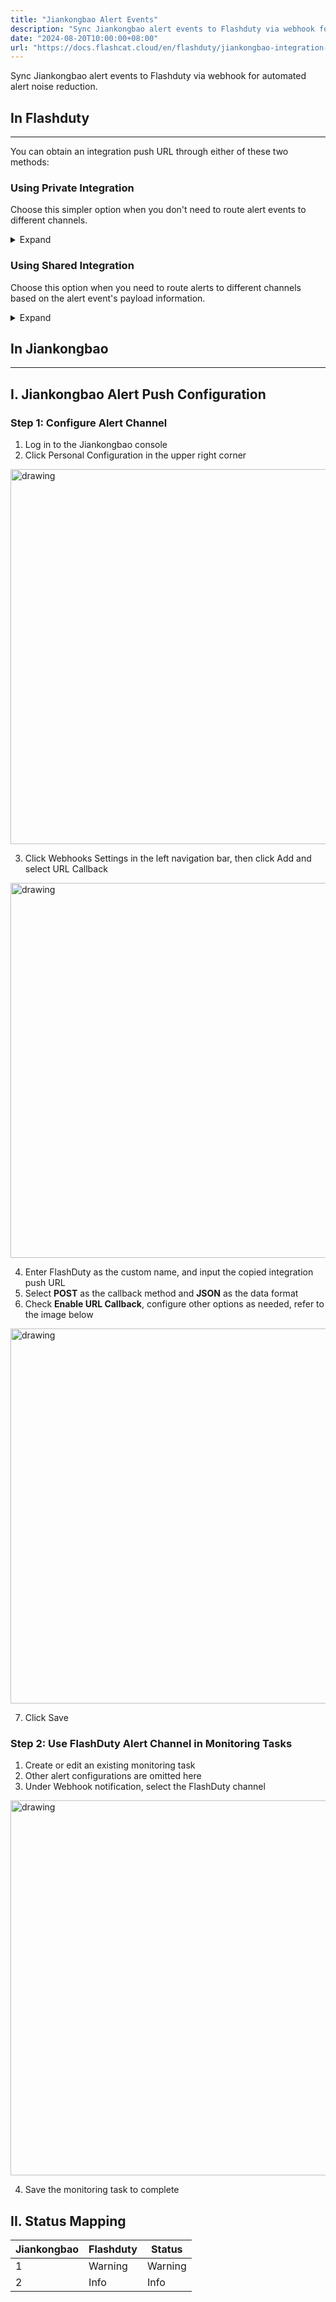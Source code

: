 ```yaml
---
title: "Jiankongbao Alert Events"
description: "Sync Jiankongbao alert events to Flashduty via webhook for automated alert noise reduction"
date: "2024-08-20T10:00:00+08:00"
url: "https://docs.flashcat.cloud/en/flashduty/jiankongbao-integration-guide"
---
```


Sync Jiankongbao alert events to Flashduty via webhook for automated alert noise reduction.

<div class="hide">

## In Flashduty
---
You can obtain an integration push URL through either of these two methods:

### Using Private Integration

Choose this simpler option when you don't need to route alert events to different channels.

<details>
  <summary>Expand</summary>
  
  1. Go to the Flashduty console, select **Channel**, and enter a specific channel's details page
  2. Select the **Integration** tab, click **Add Integration** to enter the integration page
  3. Choose **Jiankongbao** integration and click **Save** to generate a card
  4. Click the generated card to view the **push URL**, copy it for later use, and you're Done
  
</details>

### Using Shared Integration

Choose this option when you need to route alerts to different channels based on the alert event's payload information.

<details>
  <summary>Expand</summary>
  
  1. Go to the Flashduty console, select **Integration Center=>Alert Events** to enter the integration selection page
  2. Select **Jiankongbao** integration:
        - **Integration Name**: Define a name for this integration
  3. Configure the default route and select the corresponding channel (after the integration is created, you can go to `Route` to configure more routing rules)
  4. Click **Save** and copy the newly generated **push URL** for later use
  5. Done
    
</details>
</div>

## In Jiankongbao
---

<div class="md-block">

## I. Jiankongbao Alert Push Configuration

### Step 1: Configure Alert Channel
1. Log in to the Jiankongbao console
2. Click Personal Configuration in the upper right corner

<img alt="drawing" width="600" src="https://fcpub-1301667576.cos.ap-nanjing.myqcloud.com/flashduty/doc/jkb-1.png" />

3. Click Webhooks Settings in the left navigation bar, then click Add and select URL Callback

<img alt="drawing" width="600" src="https://fcpub-1301667576.cos.ap-nanjing.myqcloud.com/flashduty/doc/jkb-2.png" />

4. Enter FlashDuty as the custom name, and input the copied integration push URL
5. Select **POST** as the callback method and **JSON** as the data format
6. Check **Enable URL Callback**, configure other options as needed, refer to the image below

<img alt="drawing" width="600" src="https://fcpub-1301667576.cos.ap-nanjing.myqcloud.com/flashduty/doc/jkb-3.png" />

7. Click Save

### Step 2: Use FlashDuty Alert Channel in Monitoring Tasks
1. Create or edit an existing monitoring task
2. Other alert configurations are omitted here
3. Under Webhook notification, select the FlashDuty channel

<img alt="drawing" width="600" src="https://fcpub-1301667576.cos.ap-nanjing.myqcloud.com/flashduty/doc/jkb-4.png" />

4. Save the monitoring task to complete
</div>

## II. Status Mapping

<div class="md-block">
  
|Jiankongbao|Flashduty|Status|
|---|---|---|
|1|Warning|Warning|
|2|Info|Info|

</div>
